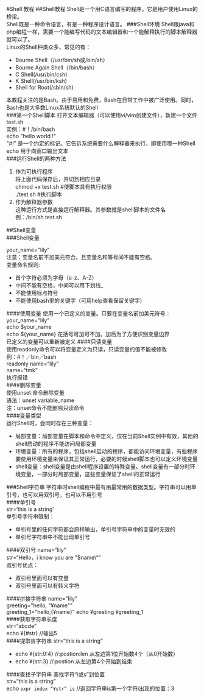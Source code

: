 #Shell 教程
##Shell教程
Shell是一个用C语言编写的程序。它是用户使用Linux的桥梁。   
Shell既是一种命令语言，有是一种程序设计语言。
###Shell环境
Shell跟java和php编程一样，需要一个能编写代码的文本编辑器和一个能解释执行的脚本解释器就可以了。  
Linux的Shell种类众多，常见的有：  

* Bourne Shell（/usr/bin/sh或/bin/sh）
* Bourne Again Shell（/bin/bash）
* C Shell(/usr/bin/csh)
* K Shell(/usr/bin/ksh)
* Shell for Root(/sbin/sh)  

本教程关注的是Bash。由于易用和免费，Bash在日常工作中被广泛使用。同时，Bash也是大多数Linux系统默认的Shell   
###第一个Shell脚本
打开文本编辑器（可以使用vi/vim创建文件），新建一个文件test.sh  
实例：#！/bin/bash  
echo "hello world !"  
"#!" 是一个约定的标记。它告诉系统需要什么解释器来执行，即使用哪一种Shell  
echo 用于向窗口输出文本  
###运行Shell的两种方法  
1. 作为可执行程序  
将上面代码保存后，并切到相应目录  
chmod +x test.sh #使脚本具有执行权限  
./test.sh #执行脚本  
2. 作为解释器参数  
这种运行方式是直接运行解释器。其参数就是shell脚本的文件名  
例：/bin/sh  test.sh 
   
##Shell变量  
###Shell变量

your_name="lily"  
注意：变量名前不加美元符合。且变量名和等号间不能有空格。  
变量命名规则:
   
* 首个字符必须为字母（a-z、A-Z）
* 中间不能有空格，中间可以用下划线_ 
* 不能使用标点符号 
* 不能使用bash里的关键字（可用help查看保留关键字）
   
####使用变量
使用一个已定义的变量。只要在变量名前加美元符号：  
your_name="lily"  
echo $your_name  
echo ${your_name} 花括号可加可不加。加后为了方便识别变量边界    
已定义的变量可以重新被定义
####只读变量  
使用readonly命令可以将变量定义为只读，只读变量的值不能被修改    
例：#！／bin／bash  
  readonly name=“lily”  
  name=“tmk”  
  执行报错  
####删除变量  
使用unset 命令删除变量  
语法：unset variable_name  
注：unset命令不能删除只读命令  
####变量类型  
运行Shell时，会同时存在三种变量：
  
* 局部变量：局部变量在脚本和命令中定义，仅在当前Shell实例中有效，其他的shell启动的程序不能访问局部变量  
* 环境变量：所有的程序，包括shell启动的程序，都能访问环境变量，有些程序要使用环境变量来保证其正常运行，必要的时候shell脚本也可以定义环境变量  
* shell变量：shell变量是由shell程序设置的特殊变量。shell变量有一部分时环境变量，一部分时局部变量，这些变量保证了shell的正常运行 

###Shell字符串 
字符串时shell编程中最有用最常用的数据类型。字符串可以用单引号，也可以用双引号，也可以不用引号  
####单引号  
str=‘this is a string’   
单引号字符串限制：

* 单引号里的任何字符都会原样输出，单引号字符串中的变量时无效的 
* 单引号字符串中不能出现单引号 

####双引号
name=“lily”  
str=“Hello，i know you are \"$name\“”  
双引号优点：
  
* 双引号里面可以有变量
* 双引号里面可以有转义字符 

####拼接字符串
name="lily"  
greeting="hello, "¥name""  
greeting_1="hello,{¥name}"
echo ¥greeting  ¥greeting_1  
####获取字符串长度  
str=“abcde”  
echo ¥{#str}  //输出5  
####提取自字符串
str=“this is a string”  

* echo ¥{str:0:4} //:postion:len 从左边第1位开始数4个（从0开始数） 
* echo ¥{str:3} //:postion 从左边第4个开始到结束

  
####查找子字符串
查找字符“i或s”到位置  
str=“this is a string”  
echo `expr index “¥str” is` //返回字符串is第一个字符i出现的位置：3

 

